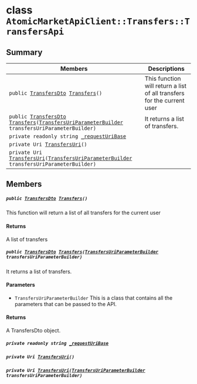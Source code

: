 # class `AtomicMarketApiClient::Transfers::TransfersApi` 

## Summary

 Members                                | Descriptions                                
----------------------------------------|---------------------------------------------
`public `[`TransfersDto`](.github/workflows/documentation/md/AtomicMarketApiClient--Transfers--TransfersDto.md#class_atomic_market_api_client_1_1_transfers_1_1_transfers_dto)` `[`Transfers`](#class_atomic_market_api_client_1_1_transfers_1_1_transfers_api_1aec0b36332a9be12df6ebfb067da0ecba)`()` | This function will return a list of all transfers for the current user
`public `[`TransfersDto`](.github/workflows/documentation/md/AtomicMarketApiClient--Transfers--TransfersDto.md#class_atomic_market_api_client_1_1_transfers_1_1_transfers_dto)` `[`Transfers`](#class_atomic_market_api_client_1_1_transfers_1_1_transfers_api_1ac692fc0ceac5e8f2bf583f1e41cabdae)`(`[`TransfersUriParameterBuilder`](.github/workflows/documentation/md/AtomicMarketApiClient--Transfers--TransfersUriParameterBuilder.md#class_atomic_market_api_client_1_1_transfers_1_1_transfers_uri_parameter_builder)` transfersUriParameterBuilder)` | It returns a list of transfers.
`private readonly string `[`_requestUriBase`](#class_atomic_market_api_client_1_1_transfers_1_1_transfers_api_1a1854c4909a1013a684af16fb52e8a387) | 
`private Uri `[`TransfersUri`](#class_atomic_market_api_client_1_1_transfers_1_1_transfers_api_1a75e5cf6cddb62fc9e45fbf831b1d71d1)`()` | 
`private Uri `[`TransfersUri`](#class_atomic_market_api_client_1_1_transfers_1_1_transfers_api_1a9388420fefbd204d7f362bc1386dc980)`(`[`TransfersUriParameterBuilder`](.github/workflows/documentation/md/AtomicMarketApiClient--Transfers--TransfersUriParameterBuilder.md#class_atomic_market_api_client_1_1_transfers_1_1_transfers_uri_parameter_builder)` transfersUriParameterBuilder)` | 

## Members

##### `public `[`TransfersDto`](.github/workflows/documentation/md/AtomicMarketApiClient--Transfers--TransfersDto.md#class_atomic_market_api_client_1_1_transfers_1_1_transfers_dto)` `[`Transfers`](#class_atomic_market_api_client_1_1_transfers_1_1_transfers_api_1aec0b36332a9be12df6ebfb067da0ecba)`()` 

This function will return a list of all transfers for the current user

#### Returns
A list of transfers

##### `public `[`TransfersDto`](.github/workflows/documentation/md/AtomicMarketApiClient--Transfers--TransfersDto.md#class_atomic_market_api_client_1_1_transfers_1_1_transfers_dto)` `[`Transfers`](#class_atomic_market_api_client_1_1_transfers_1_1_transfers_api_1ac692fc0ceac5e8f2bf583f1e41cabdae)`(`[`TransfersUriParameterBuilder`](.github/workflows/documentation/md/AtomicMarketApiClient--Transfers--TransfersUriParameterBuilder.md#class_atomic_market_api_client_1_1_transfers_1_1_transfers_uri_parameter_builder)` transfersUriParameterBuilder)` 

It returns a list of transfers.

#### Parameters
* `TransfersUriParameterBuilder` This is a class that contains all the parameters that can be passed to the API.

#### Returns
A TransfersDto object.

##### `private readonly string `[`_requestUriBase`](#class_atomic_market_api_client_1_1_transfers_1_1_transfers_api_1a1854c4909a1013a684af16fb52e8a387) 

##### `private Uri `[`TransfersUri`](#class_atomic_market_api_client_1_1_transfers_1_1_transfers_api_1a75e5cf6cddb62fc9e45fbf831b1d71d1)`()` 

##### `private Uri `[`TransfersUri`](#class_atomic_market_api_client_1_1_transfers_1_1_transfers_api_1a9388420fefbd204d7f362bc1386dc980)`(`[`TransfersUriParameterBuilder`](.github/workflows/documentation/md/AtomicMarketApiClient--Transfers--TransfersUriParameterBuilder.md#class_atomic_market_api_client_1_1_transfers_1_1_transfers_uri_parameter_builder)` transfersUriParameterBuilder)` 

